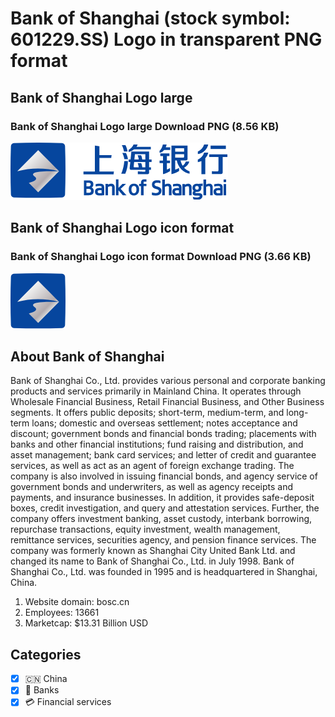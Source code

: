 # Bank of Shanghai (stock symbol: 601229.SS) Logo in transparent PNG format

## Bank of Shanghai Logo large

### Bank of Shanghai Logo large Download PNG (8.56 KB)

![Bank of Shanghai Logo large Download PNG (8.56 KB)](/img/orig/601229.SS_BIG-c95b1672.png)

## Bank of Shanghai Logo icon format

### Bank of Shanghai Logo icon format Download PNG (3.66 KB)

![Bank of Shanghai Logo icon format Download PNG (3.66 KB)](/img/orig/601229.SS-e4c7b288.png)

## About Bank of Shanghai

Bank of Shanghai Co., Ltd. provides various personal and corporate banking products and services primarily in Mainland China. It operates through Wholesale Financial Business, Retail Financial Business, and Other Business segments. It offers public deposits; short-term, medium-term, and long-term loans; domestic and overseas settlement; notes acceptance and discount; government bonds and financial bonds trading; placements with banks and other financial institutions; fund raising and distribution, and asset management; bank card services; and letter of credit and guarantee services, as well as act as an agent of foreign exchange trading. The company is also involved in issuing financial bonds, and agency service of government bonds and underwriters, as well as agency receipts and payments, and insurance businesses. In addition, it provides safe-deposit boxes, credit investigation, and query and attestation services. Further, the company offers investment banking, asset custody, interbank borrowing, repurchase transactions, equity investment, wealth management, remittance services, securities agency, and pension finance services. The company was formerly known as Shanghai City United Bank Ltd. and changed its name to Bank of Shanghai Co., Ltd. in July 1998. Bank of Shanghai Co., Ltd. was founded in 1995 and is headquartered in Shanghai, China.

1. Website domain: bosc.cn
2. Employees: 13661
3. Marketcap: $13.31 Billion USD


## Categories
- [x] 🇨🇳 China
- [x] 🏦 Banks
- [x] 💳 Financial services
